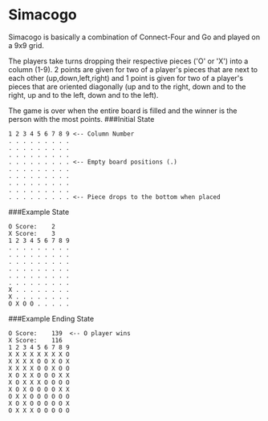 # Simacogo
Simacogo is basically a combination of Connect-Four and Go and played on a 9x9 grid. 

The players take turns dropping their respective pieces ('O' or 'X') into a column (1-9).  2 points are given for two
of a player's pieces that are next to each other (up,down,left,right) and 1 point is given for two of a player's pieces
that are oriented diagonally (up and to the right, down and to the right, up and to the left, 
down and to the left). 

The game is over when the entire board is filled and the winner is the person with the most points.
###Initial State
~~~~
1 2 3 4 5 6 7 8 9 <-- Column Number
. . . . . . . . .
. . . . . . . . .
. . . . . . . . .
. . . . . . . . . <-- Empty board positions (.)
. . . . . . . . .
. . . . . . . . .
. . . . . . . . .
. . . . . . . . .
. . . . . . . . . <-- Piece drops to the bottom when placed
~~~~
###Example State
~~~~
O Score:	2
X Score:	3
1 2 3 4 5 6 7 8 9
. . . . . . . . .
. . . . . . . . .
. . . . . . . . .
. . . . . . . . .
. . . . . . . . .
. . . . . . . . .
X . . . . . . . .
X . . . . . . . .
O X O O . . . . .
~~~~
###Example Ending State
~~~~
O Score:	139	 <-- O player wins
X Score:	116
1 2 3 4 5 6 7 8 9
X X X X X X X X O
X X X X O O X O X
X X X X O O X O O
X O X X O O O X X
X O X X X O O O O
X O X O O O O X X
O X X O O O O O O
X O X O O O O O X
O X X X O O O O O
~~~~

